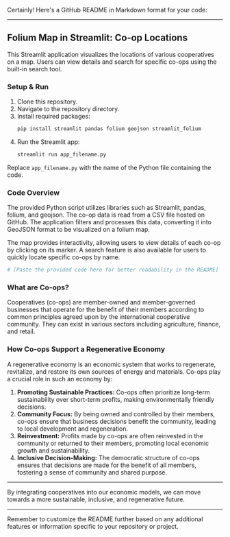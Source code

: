Certainly! Here's a GitHub README in Markdown format for your code:

---

## Folium Map in Streamlit: Co-op Locations

This Streamlit application visualizes the locations of various cooperatives on a map. Users can view details and search for specific co-ops using the built-in search tool.

### Setup & Run

1. Clone this repository.
2. Navigate to the repository directory.
3. Install required packages:
   ```bash
   pip install streamlit pandas folium geojson streamlit_folium
   ```
4. Run the Streamlit app:
   ```bash
   streamlit run app_filename.py
   ```

Replace `app_filename.py` with the name of the Python file containing the code.

### Code Overview

The provided Python script utilizes libraries such as Streamlit, pandas, folium, and geojson. The co-op data is read from a CSV file hosted on GitHub. The application filters and processes this data, converting it into GeoJSON format to be visualized on a folium map.

The map provides interactivity, allowing users to view details of each co-op by clicking on its marker. A search feature is also available for users to quickly locate specific co-ops by name.

```python
# [Paste the provided code here for better readability in the README]
```

### What are Co-ops?

Cooperatives (co-ops) are member-owned and member-governed businesses that operate for the benefit of their members according to common principles agreed upon by the international cooperative community. They can exist in various sectors including agriculture, finance, and retail.

### How Co-ops Support a Regenerative Economy

A regenerative economy is an economic system that works to regenerate, revitalize, and restore its own sources of energy and materials. Co-ops play a crucial role in such an economy by:

1. **Promoting Sustainable Practices:** Co-ops often prioritize long-term sustainability over short-term profits, making environmentally friendly decisions.
2. **Community Focus:** By being owned and controlled by their members, co-ops ensure that business decisions benefit the community, leading to local development and regeneration.
3. **Reinvestment:** Profits made by co-ops are often reinvested in the community or returned to their members, promoting local economic growth and sustainability.
4. **Inclusive Decision-Making:** The democratic structure of co-ops ensures that decisions are made for the benefit of all members, fostering a sense of community and shared purpose.

---

By integrating cooperatives into our economic models, we can move towards a more sustainable, inclusive, and regenerative future.

---

Remember to customize the README further based on any additional features or information specific to your repository or project.
